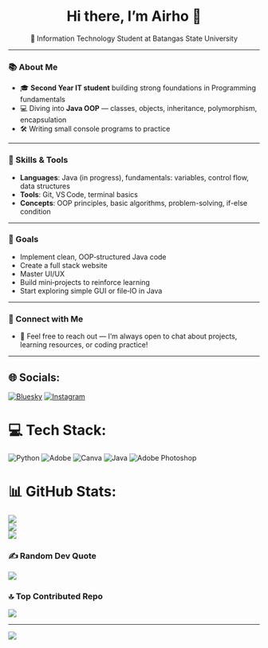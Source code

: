 <div align="center">
  <h1>Hi there, I’m <b>Airho</b> 👋</h1>
  <p>🧠 Information Technology Student at Batangas State University</p>
</div>

---

### 📚 About Me
- 🎓 **Second Year IT student** building strong foundations in Programming fundamentals
- 💻 Diving into **Java OOP** — classes, objects, inheritance, polymorphism, encapsulation
- 🛠️ Writing small console programs to practice

---

### 🔧 Skills & Tools
- **Languages**: Java (in progress), fundamentals: variables, control flow, data structures 
- **Tools**: Git, VS Code, terminal basics  
- **Concepts**: OOP principles, basic algorithms, problem-solving, if-else condition

---

### 🚀 Goals
- Implement clean, OOP‑structured Java code
- Create a full stack website
- Master UI/UX 
- Build mini‑projects to reinforce learning  
- Start exploring simple GUI or file‑IO in Java

---

### 🤝 Connect with Me

- 💬 Feel free to reach out — I’m always open to chat about projects, learning resources, or coding practice!

---



## 🌐 Socials:
[![Bluesky](https://img.shields.io/badge/bluesky-0285FF?style=for-the-badge&logo=bluesky&logoColor=%23FFFFFF)](https://bsky.app/profile/Cordairho) [![Instagram](https://img.shields.io/badge/Instagram-%23E4405F.svg?logo=Instagram&logoColor=white)](https://instagram.com/eirlox_gb) 

# 💻 Tech Stack:
![Python](https://img.shields.io/badge/python-3670A0?style=for-the-badge&logo=python&logoColor=ffdd54) ![Adobe](https://img.shields.io/badge/adobe-%23FF0000.svg?style=for-the-badge&logo=adobe&logoColor=white) ![Canva](https://img.shields.io/badge/Canva-%2300C4CC.svg?style=for-the-badge&logo=Canva&logoColor=white) ![Java](https://img.shields.io/badge/java-%23ED8B00.svg?style=for-the-badge&logo=openjdk&logoColor=white) ![Adobe Photoshop](https://img.shields.io/badge/adobe%20photoshop-%2331A8FF.svg?style=for-the-badge&logo=adobe%20photoshop&logoColor=white)
# 📊 GitHub Stats:
![](https://github-readme-stats.vercel.app/api?username=Irhoboss&theme=transparent&hide_border=false&include_all_commits=false&count_private=false)<br/>
![](https://nirzak-streak-stats.vercel.app/?user=Irhoboss&theme=transparent&hide_border=false)<br/>
![](https://github-readme-stats.vercel.app/api/top-langs/?username=Irhoboss&theme=transparent&hide_border=false&include_all_commits=false&count_private=false&layout=compact)

### ✍️ Random Dev Quote
![](https://quotes-github-readme.vercel.app/api?type=horizontal&theme=light)

### 🔝 Top Contributed Repo
![](https://github-contributor-stats.vercel.app/api?username=Irhoboss&limit=5&theme=default_repocard&combine_all_yearly_contributions=true)

---
[![](https://visitcount.itsvg.in/api?id=Irhoboss&icon=0&color=4)](https://visitcount.itsvg.in)

<!-- Proudly created with GPRM ( https://gprm.itsvg.in ) -->


